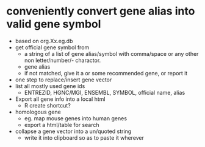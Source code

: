 # conveniently convert gene alias into valid gene symbol
- based on org.Xx.eg.db
- get official gene symbol from 
  - a string of a list of gene alias/symbol with comma/space or any other non letter/number/- charactor.
  - gene alias
  - if not matched, give it a or some recommended gene, or report it
- one step to replace/insert gene vector
- list all mostly used gene ids 
  - ENTREZID, HGNC/MGI, ENSEMBL, SYMBOL, official name, alias
- Export all gene info into a local html 
  - R create shortcut?
- homologous gene
  - eg. map mouse genes into human genes
  - export a html/table for search
- collapse a gene vector into a un/quoted string
  - write it into clipboard so as to paste it wherever
